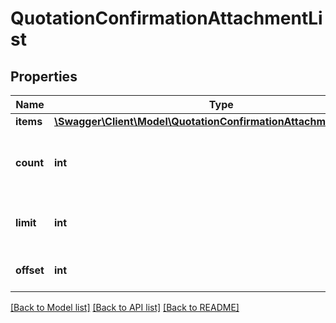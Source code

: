 # QuotationConfirmationAttachmentList

## Properties
Name | Type | Description | Notes
------------ | ------------- | ------------- | -------------
**items** | [**\Swagger\Client\Model\QuotationConfirmationAttachmentListItem[]**](QuotationConfirmationAttachmentListItem.md) |  | [optional] 
**count** | **int** | The total amount of records in the entire collection. | [optional] 
**limit** | **int** | The amount of results, as requested. | [optional] 
**offset** | **int** | The starting index. | [optional] 

[[Back to Model list]](../README.md#documentation-for-models) [[Back to API list]](../README.md#documentation-for-api-endpoints) [[Back to README]](../README.md)


